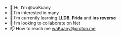 - 👋 Hi, I’m @waKuany
- 👀 I’m interested in many
- 🌱 I’m currently learning **LLDB**, **Frida** and **ios reverse**
- 💞️ I’m looking to collaborate on Net
- 📫 How to reach me waKuany@proton.me

<!---
waKuany/waKuany is a ✨ special ✨ repository because its `README.md` (this file) appears on your GitHub profile.
You can click the Preview link to take a look at your changes.
--->
